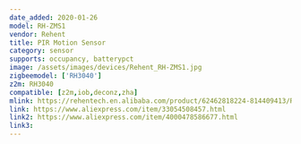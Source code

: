 ```yaml
---
date_added: 2020-01-26
model: RH-ZMS1
vendor: Rehent
title: PIR Motion Sensor
category: sensor
supports: occupancy, batterypct
image: /assets/images/devices/Rehent_RH-ZMS1.jpg
zigbeemodel: ['RH3040']
z2m: RH3040
compatible: [z2m,iob,deconz,zha]
mlink: https://rehentech.en.alibaba.com/product/62462818224-814409413/REHENT_2020_Need_zigbee_hub_smart_life_app_remote_control_smart_home_tuya_zigbee_PIR_sensor_alarm.html
link: https://www.aliexpress.com/item/33054508457.html
link2: https://www.aliexpress.com/item/4000478586677.html
link3: 
---
```

